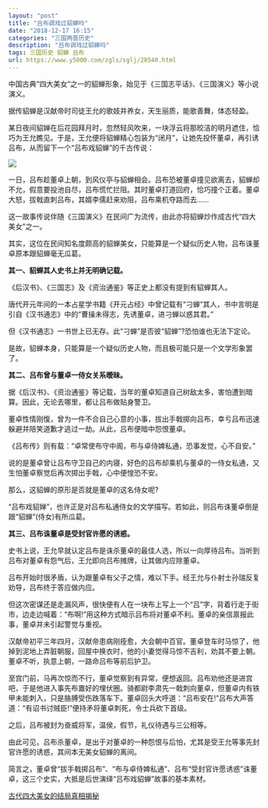 ```yaml
---
layout: "post"
title: "吕布调戏过貂蝉吗"
date: "2018-12-17 16:15"
categories: "三国两晋历史"
description: "吕布调戏过貂蝉吗"
tags: 三国历史 貂蝉 吕布
url: https://www.y5000.com/zgls/sglj/28540.html
---
```






中国古典“四大美女”之一的貂蝉形象，始见于《三国志平话》、《三国演义》等小说演义。

据传貂蝉是汉献帝时司徒王允的歌妓并养女，天生丽质，能歌善舞，体态轻盈。

某日夜间貂婵在后花园拜月时，忽然轻风吹来，一块浮云将那皎洁的明月遮住，恰巧为王允瞧见。于是，王允便将貂蝉精心包装为“闭月”，让她先投怀董卓，再引诱吕布，从而留下一个“吕布戏貂蝉”的千古传说：

![](https://img.y5000.com/uploads/allimg/180208/8-1P20Q34320443.jpg)

一日，吕布趁董卓上朝，到风仪亭与貂蝉相会。吕布恐被董卓撞见欲离去，貂蝉却不允，假意要投池自尽，吕布慌忙拦阻。其时董卓打道回府，恰巧撞个正着。董卓大怒，拔戟直刺吕布，其婿李儒赶来劝阻，吕布乘机夺路而去......

这一故事传说伴随《三国演义》在民间广为流传，由此亦将貂蝉炒作成古代“四大美女”之一。

其实，这位在民间知名度颇高的貂蝉美女，只能算是一个疑似历史人物，吕布诛董卓原本跟貂蝉毫无瓜葛。

**其一、貂蝉其人史书上并无明确记载。**

《后汉书》、《三国志》及《资治通鉴》等正史上都没有提到有貂蝉其人。

唐代开元年间的一本占星学书籍《开元占经》中曾记载有“刁蝉”其人，书中言明是引自《汉书通志》中的“曹操未得志，先诱董卓，进刁蝉以惑其君。”

但《汉书通志》一书世上已无存。此“刁蝉”是否彼“貂蝉”?恐怕谁也无法下定论。

是故，貂蝉本身，只能算是一个疑似历史人物，而且极可能只是一个文学形象罢了。

**其二、吕布曾与董卓一侍女关系暧昧。**

据《后汉书》、《资治通鉴》等记载，当年的董卓知道自己树敌太多，害怕遭到暗算。因此，无论去哪里，都让吕布做贴身警卫。

董卓性情刚愎，曾为一件不合自己心意的小事，拔出手戟掷向吕布，幸亏吕布迅速躲避并陪笑道歉才逃过一劫。从此，吕布便暗中怨恨董卓。

《吕布传》则有载：“卓常使布守中阁，布与卓侍婢私通，恐事发觉，心不自安。”

说的是董卓曾让吕布守卫自己的内寝，好色的吕布却乘机与董卓的一侍女私通，又生怕董卓察觉后再次掷出手戟，心中便惶恐不安。

那么，这貂蝉的原形是否就是董卓的这名侍女呢?

“吕布戏貂婵”，也许正是对吕布私通侍女的文学描写。若如此，则吕布诛董卓倒是跟“貂蝉”(侍女)有所瓜葛。

**其三、吕布诛董卓是受封官许愿的诱惑。**

史书上说，王允早就认定吕布是诛杀董卓的最佳人选，所以一向厚待吕布。当听到吕布对董卓有怨气后，王允即向吕布摊牌，让其做内应除董卓。

吕布开始时很矛盾，认为跟董卓有父子之情，难以下手。经王允与仆射士孙瑞反复劝导，吕布终于答应做内应。

但这次密谋还是走漏风声，很快便有人在一块布上写上一个“吕”字，背着行走于街市，边走边喊着：“布啊!”用这种方式暗示吕布将对董卓不利。董卓的亲信禀报此事，董卓并未引起警觉与重视。

汉献帝初平三年四月，汉献帝患病刚痊愈，大会朝中百官。董卓登车时马惊了，他掉到泥地上弄脏朝服，回屋中换衣时，他的小妻觉得马惊不吉利，劝其不要上朝。董卓不听，执意上朝，一路命吕布等前后护卫。

至宫门前，马再次惊而不行，董卓觉察到有异常，便想返回。吕布劝他还是进宫吧，于是他进入事先布置好的埋伏圈。骑都尉李肃先一戟刺向董卓，但董卓内有铁甲未能刺入，只是胳膊受伤跌落车下。董卓回头大呼道：“吕布安在!”吕布大声答道：“有诏书讨贼臣!”便持矛将董卓刺死，令士兵砍下首级。

之后，吕布被封为奋威将军，温侯，假节，礼仪待遇与三公相等。

由此可见，吕布杀董卓，是出于对董卓的一种怨恨与后怕，尤其是受王允等事先封官许愿的诱惑，其间本无美女貂蝉的离间。

简言之，董卓曾“拔手戟掷吕布”、“布与卓侍婢私通”、吕布“受封官许愿诱惑”诛董卓，这三个史实，大抵是后世演绎“吕布戏貂蝉”故事的基本素材。

[ 古代四大美女的结局真相揭秘](https://www.y5000.com/zgls/mrzj/6391.html)
